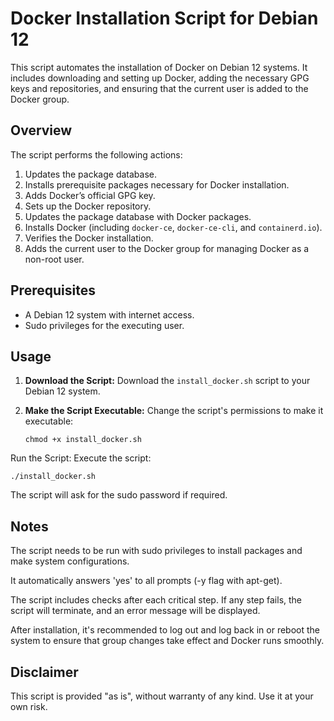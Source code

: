 # Docker Installation Script for Debian 12

This script automates the installation of Docker on Debian 12 systems. It includes downloading and setting up Docker, adding the necessary GPG keys and repositories, and ensuring that the current user is added to the Docker group.

## Overview

The script performs the following actions:

1. Updates the package database.
2. Installs prerequisite packages necessary for Docker installation.
3. Adds Docker’s official GPG key.
4. Sets up the Docker repository.
5. Updates the package database with Docker packages.
6. Installs Docker (including `docker-ce`, `docker-ce-cli`, and `containerd.io`).
7. Verifies the Docker installation.
8. Adds the current user to the Docker group for managing Docker as a non-root user.

## Prerequisites

- A Debian 12 system with internet access.
- Sudo privileges for the executing user.

## Usage

1. **Download the Script:**
   Download the `install_docker.sh` script to your Debian 12 system.

2. **Make the Script Executable:**
   Change the script's permissions to make it executable:

   ```
   chmod +x install_docker.sh
   ```
Run the Script:
Execute the script:

```
./install_docker.sh
```
The script will ask for the sudo password if required.

## Notes
The script needs to be run with sudo privileges to install packages and make system configurations.

It automatically answers 'yes' to all prompts (-y flag with apt-get).

The script includes checks after each critical step. If any step fails, the script will terminate, and an error message will be displayed.

After installation, it's recommended to log out and log back in or reboot the system to ensure that group changes take effect and Docker runs smoothly.

## Disclaimer
This script is provided "as is", without warranty of any kind. Use it at your own risk.

